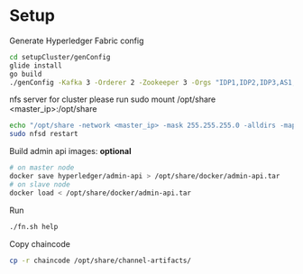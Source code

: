 Setup 
==============

Generate Hyperledger Fabric config  
```sh
cd setupCluster/genConfig
glide install
go build
./genConfig -Kafka 3 -Orderer 2 -Zookeeper 3 -Orgs "IDP1,IDP2,IDP3,AS1,AS2,RP1" -Peer 2
```

nfs server
for cluster please run sudo mount /opt/share <master_ip>:/opt/share  
```sh
echo "/opt/share -network <master_ip> -mask 255.255.255.0 -alldirs -maproot=root:wheel" | sudo tee -a /etc/exports
sudo nfsd restart
```


Build admin api images: **optional**  
```sh
# on master node
docker save hyperledger/admin-api > /opt/share/docker/admin-api.tar
# on slave node
docker load < /opt/share/docker/admin-api.tar
```

Run  
```sh
./fn.sh help
```

Copy chaincode  
```sh
cp -r chaincode /opt/share/channel-artifacts/
```
